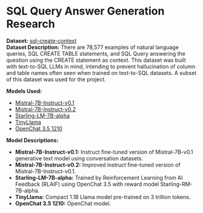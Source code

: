 
<h1>SQL Query Answer Generation Research</h1>

<p>
    <strong>Dataset:</strong> 
    <a href="https://huggingface.co/datasets/b-mc2/sql-create-context">sql-create-context</a>
    <br>
    <strong>Dataset Description:</strong> There are 78,577 examples of natural language queries, SQL CREATE TABLE statements, and SQL Query answering the question using the CREATE statement as context. This dataset was built with text-to-SQL LLMs in mind, intending to prevent hallucination of column and table names often seen when trained on text-to-SQL datasets. A subset of this dataset was used for the project.
</p>

<p>
    <strong>Models Used:</strong>
    <ul>
        <li><a href="https://huggingface.co/mistralai/Mistral-7B-Instruct-v0.1">Mistral-7B-Instruct-v0.1</a></li>
        <li><a href="https://huggingface.co/mistralai/Mistral-7B-Instruct-v0.2">Mistral-7B-Instruct-v0.2</a></li>
        <li><a href="https://huggingface.co/berkeley-nest/Starling-LM-7B-alpha">Starling-LM-7B-alpha</a></li>
        <li><a href="https://huggingface.co/TinyLlama/TinyLlama-1.1B-Chat-v1.0">TinyLlama</a></li>
        <li><a href="https://huggingface.co/openchat/openchat-3.5-1210">OpenChat 3.5 1210</a></li>
    </ul>
</p>

<p>
    <strong>Model Descriptions:</strong>
    <ul>
        <li><strong>Mistral-7B-Instruct-v0.1:</strong> Instruct fine-tuned version of Mistral-7B-v0.1 generative text model using conversation datasets.</li>
        <li><strong>Mistral-7B-Instruct-v0.2:</strong> Improved instruct fine-tuned version of Mistral-7B-Instruct-v0.1.</li>
        <li><strong>Starling-LM-7B-alpha:</strong> Trained by Reinforcement Learning from AI Feedback (RLAIF) using OpenChat 3.5 with reward model Starling-RM-7B-alpha.</li>
        <li><strong>TinyLlama:</strong> Compact 1.1B Llama model pre-trained on 3 trillion tokens.</li>
        <li><strong>OpenChat 3.5 1210:</strong> OpenChat model.</li>
    </ul>
</p>




